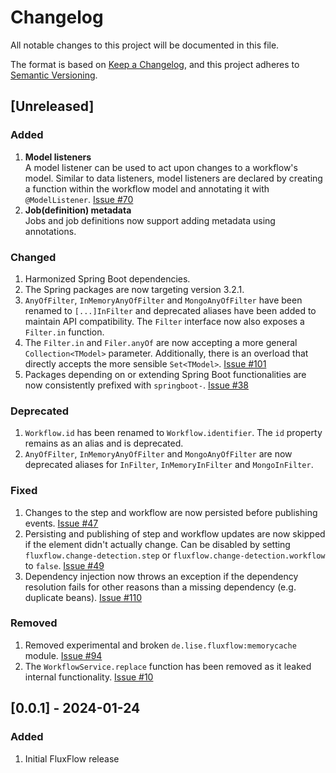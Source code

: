 # Changelog

All notable changes to this project will be documented in this file.

The format is based on [Keep a Changelog](https://keepachangelog.com/en/1.1.0/),
and this project adheres to [Semantic Versioning](https://semver.org/spec/v2.0.0.html).

## [Unreleased]
### Added
1. **Model listeners**<br/>
A model listener can be used to act upon changes to a workflow's model.
Similar to data listeners,
model listeners are declared by creating a function within the workflow model and annotating it with `@ModelListener`.
[Issue #70](https://github.com/lisegmbh/fluxflow/issues/70)
2. **Job(definition) metadata**<br/>
Jobs and job definitions now support adding metadata using annotations.

### Changed
1. Harmonized Spring Boot dependencies.
2. The Spring packages are now targeting version 3.2.1.
3. `AnyOfFilter`, `InMemoryAnyOfFilter` and `MongoAnyOfFilter` have been renamed to `[...]InFilter` and deprecated aliases have been added to maintain API compatibility. The `Filter` interface now also exposes a `Filter.in` function.
4. The `Filter.in` and `Filer.anyOf` are now accepting a more general `Collection<TModel>` parameter. Additionally, there is an overload that directly accepts the more sensible `Set<TModel>`. [Issue #101](https://github.com/lisegmbh/fluxflow/issues/101)
5. Packages depending on or extending Spring Boot functionalities are now consistently prefixed with `springboot-`. [Issue #38](https://github.com/lisegmbh/fluxflow/issues/38) 

### Deprecated
1. `Workflow.id` has been renamed to `Workflow.identifier`. The `id` property remains as an alias and is deprecated.
2. `AnyOfFilter`, `InMemoryAnyOfFilter` and `MongoAnyOfFilter` are now deprecated aliases for `InFilter`, `InMemoryInFilter` and `MongoInFilter`.

### Fixed
1. Changes to the step and workflow are now persisted before publishing events. [Issue #47](https://github.com/lisegmbh/fluxflow/issues/47)
2. Persisting and publishing of step and workflow updates are now skipped if the element didn't actually change. Can be disabled by setting `fluxflow.change-detection.step` or `fluxflow.change-detection.workflow` to `false`. [Issue #49](https://github.com/lisegmbh/fluxflow/issues/49)
3. Dependency injection now throws an exception if the dependency resolution fails for other reasons than a missing dependency (e.g. duplicate beans). [Issue #110](https://github.com/lisegmbh/fluxflow/issues/110)

### Removed
1. Removed experimental and broken `de.lise.fluxflow:memorycache` module. [Issue #94](https://github.com/lisegmbh/fluxflow/issues/94)
2. The `WorkflowService.replace` function has been removed as it leaked internal functionality. [Issue #10](https://github.com/lisegmbh/fluxflow/issues/10)

## [0.0.1] - 2024-01-24

### Added
1. Initial FluxFlow release